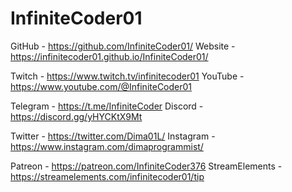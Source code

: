# InfiniteCoder01

GitHub - https://github.com/InfiniteCoder01/
Website - https://infinitecoder01.github.io/InfiniteCoder01/

Twitch - https://www.twitch.tv/infinitecoder01
YouTube - https://www.youtube.com/@InfiniteCoder01

Telegram - https://t.me/InfiniteCoder
Discord - https://discord.gg/yHYCKtX9Mt

Twitter - https://twitter.com/Dima01L/
Instagram - https://www.instagram.com/dimaprogrammist/

Patreon - https://patreon.com/InfiniteCoder376
StreamElements - https://streamelements.com/infinitecoder01/tip
